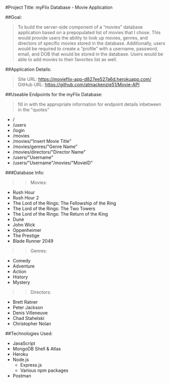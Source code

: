 #Project Title: myFlix Database - Movie Application

##Goal:
> To build the server-side component of a “movies” database application based on a prepopulated list of movies that I chose. This would provide users the ability to look up movies, genres, and directors of specific movies stored in the database. Additionally, users would be required to create a “profile” with a username, password, email, and DOB that would be stored in the database. Users would be able to add movies to their favorites list as well.

##Application Details:
>Site URL: https://movieflix-app-d827ee527a6d.herokuapp.com/
>GitHub URL: https://github.com/atmackenzie51/Movie-API 

##Useable Endpoints for the myFlix Database: 
>fill in with the appropriate information for endpoint details inbetween in the "quotes"

- /
- /users
- /login
- /movies
- /movies/"Insert Movie Title"
- /movies/genres/"Genre Name"
- /movies/directors/"Director Name"
- /users/"Username"
- /users/"Username"/movies/"MovieID"

###Database Info:
>> Movies:
- Rush Hour
- Rush Hour 2
- The Lord of the Rings: The Fellowship of the Ring
- The Lord of the Rings: The Two Towers
- The Lord of the Rings: The Return of the King
- Dune
- John Wick
- Oppenheimer
- The Prestige
- Blade Runner 2049

>>Genres:
- Comedy
- Adventure
- Action
- History
- Mystery

>>Directors:
- Brett Ratner
- Peter Jackson
- Denis Villeneuve
- Chad Stahelski
- Christopher Nolan

##Technologies Used:
- JavaScript
- MongoDB Shell & Atlas
- Heroku
- Node.js
    - Express.js
    - Various npm packages
- Postman
